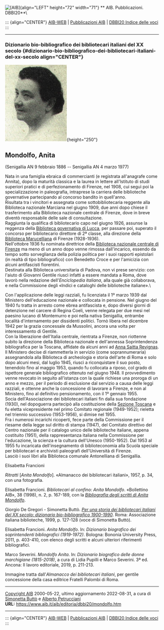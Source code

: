![\[AIB\]](/aib/wi/aibv72.gif){align="LEFT" height="72" width="71"}
** AIB. Pubblicazioni. DBBI20**\

::: {align="CENTER"}
[AIB-WEB](/) \| [Pubblicazioni AIB](/pubblicazioni/) \| [DBBI20 Indice
delle voci](dbbi20.htm)
:::

------------------------------------------------------------------------

### Dizionario bio-bibliografico dei bibliotecari italiani del XX secolo {#dizionario-bio-bibliografico-dei-bibliotecari-italiani-del-xx-secolo align="CENTER"}

![\[Ritratto\]](mondolfo.jpg){height="250"}

## Mondolfo, Anita

(Senigallia AN 9 febbraio 1886 -- Senigallia AN 4 marzo 1977)

Nata in una famiglia ebraica di commercianti (e registrata all\'anagrafe
come Annita), dopo la maturità classica e la laurea in lettere
all\'Istituto di studi superiori pratici e di perfezionamento di
Firenze, nel 1908, cui seguì poi la specializzazione in paleografia,
intraprese la carriera delle biblioteche governative partecipando al
concorso bandito in quell\'anno.\
Risultata tra i vincitori e assegnata come sottobibliotecaria reggente
alla Biblioteca nazionale Marciana nel giugno 1909, due anni dopo chiese
il trasferimento alla Biblioteca nazionale centrale di Firenze, dove in
breve diventò responsabile delle sale di consultazione.\
Raggiunta la qualifica di bibliotecario capo nel giugno 1926, assunse la
reggenza della [Biblioteca governativa di
Lucca](/aib/stor/teche/lu-sta.htm), per passare poi, superato il
concorso per bibliotecario direttore di 2ª classe, alla direzione della
[Biblioteca Marucelliana](/aib/stor/teche/fi-mar.htm) di Firenze
(1928-1936).\
Nell\'ottobre 1936 fu nominata direttrice della [Biblioteca nazionale
centrale di Firenze](/aib/stor/teche/fi-naz.htm) ma meno di un anno dopo
venne rimossa dall\'incarico, essendo da tempo sotto sorveglianza della
polizia politica per i suoi rapporti epistolari (in realtà di tipo
bibliografico) con Benedetto Croce e per l\'amicizia con alcuni
antifascisti fiorentini.\
Destinata alla Biblioteca universitaria di Padova, non vi prese
servizio: con l\'aiuto di Giovanni Gentile riuscì infatti a essere
mandata a Roma, dove lavorò nella redazione dell\'*Enciclopedia
italiana*, alla quale già collaborava, e nella Commissione degli «Indici
e cataloghi delle biblioteche italiane».\

Con l\'applicazione delle leggi razziali, fu licenziata il 1º marzo 1939
dal Ministero dell\'educazione nazionale e collocata in pensione. Nel
giugno del 1940 fu tratta in arresto come ebrea antifascista e, dopo
diversi giorni di detenzione nel carcere di Regina Coeli, venne relegata
per due mesi nel paesino lucano di Montemurro e poi nella nativa
Senigallia, entrambe località d\'internamento per dissidenti politici.
Tornò libera nel dicembre 1942 per la grazia concessale da Mussolini,
ancora una volta per interessamento di Gentile.\
Con la liberazione dell\'Italia centrale, rientrata a Firenze, non
riottenne subito la direzione della Biblioteca nazionale e dell\'annessa
Soprintendenza bibliografica per la Toscana, affidate da alcuni anni ad
[Anna Saitta Revignas](saitta.htm). Il Ministero decise di riammetterla
in servizio (come soprannumeraria) assegnandola alla Biblioteca di
archeologia e storia dell\'arte di Roma e solo dopo alcuni mesi, dal
luglio 1945, riuscì a riconquistare il suo posto, tenendolo fino al
maggio 1953, quando fu collocata a riposo, col grado di ispettore
generale bibliografico ottenuto nel giugno 1948. Il provvedimento venne
revocato in seguito all\'istanza con la quale richiese una proroga di un
anno e mezzo, per il periodo di esclusione dal servizio a causa delle
leggi razziali, e ottenne anche la concessione di lavorare a Firenze, e
non al Ministero, fino al definitivo pensionamento, con il 1º gennaio
1955.\
Socia dell\'Associazione dei bibliotecari italiani fin dalla sua
fondazione (1930), nel dopoguerra partecipò alla costituzione della
[Sezione Toscana](/aib/stor/sezioni/tos.htm) e fu eletta vicepresidente
nel primo Comitato regionale (1949-1952); rieletta nel triennio
successivo (1953-1956), si dimise nel 1955.\
Fra i numerosi incarichi ricoperti, fece parte della Commissione per il
riesame della legge sul diritto di stampa (1947), del Comitato direttivo
del Centro nazionale per il catalogo unico delle biblioteche italiane,
appena costituito (1951), della rappresentanza italiana nella
Commissione per l\'educazione, la scienza e la cultura dell\'Unesco
(1950-1952). Dal 1953 al 1955 fu incaricata dell\'insegnamento di
biblioteconomia alla Scuola speciale per bibliotecari e archivisti
paleografi dell\'Università di Firenze.\
Lasciò i suoi libri alla Biblioteca comunale Antonelliana di Senigallia.

Elisabetta Francioni

*Ritratti* \[*Anita Mondolfo*\]. «Almanacco dei bibliotecari italiani»,
1957, p. 34, con una fotografia.

Elisabetta Francioni. *Bibliotecari al confino: Anita Mondolfo*.
«Bollettino AIB», 38 (1998), n. 2, p. 167-189, con la [*Bibliografia
degli scritti di Anita
Mondolfo*](https://bollettino.aib.it/article/view/8370/7476).

Giorgio De Gregori - Simonetta Buttò. [*Per una storia dei bibliotecari
italiani del XX secolo: dizionario bio-bibliografico
1900-1990*](/aib/editoria/pub065.htm). Roma: Associazione italiana
biblioteche, 1999, p. 127-128 (voce di Simonetta Buttò).

Elisabetta Francioni. *Anita Mondolfo*. In: *Dizionario biografico dei
soprintendenti bibliografici (1919-1972)*. Bologna: Bononia University
Press, 2011, p. 403-410, con elenco degli scritti e alcuni ulteriori
riferimenti bibliografici.

Marco Severini. *Mondolfo Anita*. In: *Dizionario biografico delle donne
marchigiane (1815-2018)*, a cura di Lidia Pupilli e Marco Severini. 3ª
ed. Ancona: Il lavoro editoriale, 2019, p. 211-213.

Immagine tratta dall\'*Almanacco dei bibliotecari italiani*, per gentile
concessione della casa editrice Fratelli Palombi di Roma.

------------------------------------------------------------------------

[Copyright AIB](/su-questo-sito/dichiarazione-di-copyright-aib-web/)
2000-05-22, ultimo aggiornamento 2022-08-31, a cura di [Simonetta
Buttò](/aib/redazione3.htm) e [Alberto
Petrucciani](/su-questo-sito/redazione-aib-web/)\
**URL:** https://www.aib.it/aib/editoria/dbbi20/mondolfo.htm

------------------------------------------------------------------------

::: {align="CENTER"}
[AIB-WEB](/) \| [Pubblicazioni AIB](/pubblicazioni/) \| [DBBI20 Indice
delle voci](dbbi20.htm)
:::
